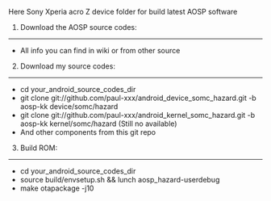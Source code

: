 Here Sony Xperia acro Z device folder for build latest AOSP software

1. Download the AOSP source codes:
----------------------------------
- All info you can find in wiki or from other source

2. Download my source codes:
----------------------------
- cd your_android_source_codes_dir
- git clone git://github.com/paul-xxx/android_device_somc_hazard.git -b aosp-kk device/somc/hazard
- git clone git://github.com/paul-xxx/android_kernel_somc_hazard.git -b aosp-kk kernel/somc/hazard (Still no available)
- And other components from this git repo

3. Build ROM:
-------------
- cd your_android_source_codes_dir
- source build/envsetup.sh && lunch aosp_hazard-userdebug
- make otapackage -j10
